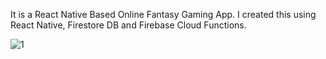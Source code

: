 It is a React Native Based Online Fantasy Gaming App. I created this using React Native, Firestore DB and Firebase Cloud Functions.


![1](https://github.com/ksappask/AK11/assets/33875953/b19d01d4-b01a-4ca8-a1b0-675983a7128d)
